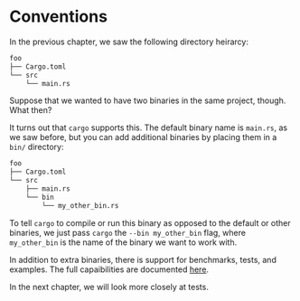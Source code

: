 # Conventions

In the previous chapter, we saw the following directory heirarcy:

```txt
foo
├── Cargo.toml
└── src
    └── main.rs
```

Suppose that we wanted to have two binaries in the same project, though. What
then?

It turns out that `cargo` supports this. The default binary name is `main.rs`, as
we saw before, but you can add additional binaries by placing them in a `bin/`
directory:

```txt
foo
├── Cargo.toml
└── src
    ├── main.rs
    └── bin
        └── my_other_bin.rs
```

To tell `cargo` to compile or run this binary as opposed to the default or other
binaries, we just pass `cargo` the `--bin my_other_bin` flag, where `my_other_bin`
is the name of the binary we want to work with.

In addition to extra binaries, there is support for benchmarks, tests, and
examples. The full capaibilities are documented
[here](http://doc.crates.io/book/guide/project-layout.html).

In the next chapter, we will look more closely at tests.
